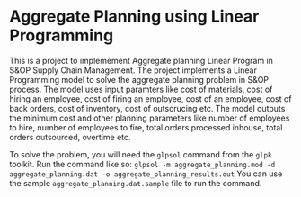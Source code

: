 Aggregate Planning using Linear Programming
============================================
This is a project to implemement Aggregate planning Linear Program in S&OP Supply Chain Management.
The project implements a Linear Programming model to solve the aggregate planning problem in S&OP process.
The model uses input paramters like cost of materials, cost of hiring an employee, cost of firing an employee,
cost of an employee, cost of back orders, cost of inventory, cost of outsorucing etc. The model outputs the minimum 
cost and other planning parameters like number of employees to hire, number of employees to fire, total orders 
processed inhouse, total orders outsourced, overtime etc.

To solve the problem, you will need the `glpsol` command from the `glpk` toolkit.
Run the command like so:
  `glpsol -m aggregate_planning.mod -d aggregate_planning.dat -o aggregate_planning_results.out`
You can use the sample `aggregate_planning.dat.sample` file to run the command.

